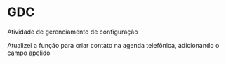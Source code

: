 # GDC
Atividade de gerenciamento de configuração

Atualizei a função para criar contato na agenda telefônica, adicionando o campo apelido
